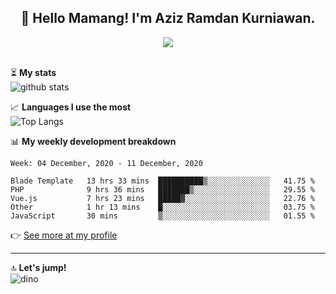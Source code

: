 <h2 align="center">👋 Hello Mamang! I'm Aziz Ramdan Kurniawan.</h2>  
<p align="center">
  <img src="https://komarev.com/ghpvc/?username=azizramdan"> <br><br>
</p>
    
⏳ **My stats**  
![github stats](https://github-readme-stats.vercel.app/api?username=azizramdan&show_icons=true&count_private=true&title_color=000&hide_border=true&hide_title=true)  

📈 **Languages I use the most**  
![Top Langs](https://github-readme-stats.vercel.app/api/top-langs/?username=azizramdan&layout=compact&langs_count=6&hide=tsql&hide_border=true&hide_title=true&exclude_repo=Futsal-Go,Futsal-Go-Admin,Sistem-Informasi-Sensus-Harian-Rawat-Inap)  

📊 **My weekly development breakdown**
<!--START_SECTION:waka-->
```text
Week: 04 December, 2020 - 11 December, 2020

Blade Template   13 hrs 33 mins  ██████████▒░░░░░░░░░░░░░░   41.75 % 
PHP              9 hrs 36 mins   ███████▒░░░░░░░░░░░░░░░░░   29.55 % 
Vue.js           7 hrs 23 mins   █████▓░░░░░░░░░░░░░░░░░░░   22.76 % 
Other            1 hr 13 mins    █░░░░░░░░░░░░░░░░░░░░░░░░   03.75 % 
JavaScript       30 mins         ▒░░░░░░░░░░░░░░░░░░░░░░░░   01.55 % 
```
<!--END_SECTION:waka-->
👉 [See more at my profile](https://wakatime.com/@azizramdan)
***
🔝 **Let's jump!**  
![dino](https://raw.githubusercontent.com/azizramdan/azizramdan/master/dino.gif)  
